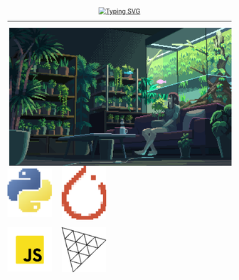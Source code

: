 <div align="center">
  <a href="https://git.io/typing-svg"><img src="https://readme-typing-svg.herokuapp.com?font=Fira+Code&pause=1000&center=true&vCenter=true&width=435&lines=Hey+Greetings!;Welcome+to+my+place!!;" alt="Typing SVG" /></a>
  <hr>
</div>
<img align="right" src="https://github.com/Jorgelzn/Jorgelzn/blob/main/media/myplace.gif" align="center" width="500"/>
<div align="justify">
  <div>
  <img align="center" src="https://github.com/Jorgelzn/Jorgelzn/blob/main/media/python.png?raw=true" width="100"/>
  &emsp;
  <img align="center" src="https://github.com/Jorgelzn/Jorgelzn/blob/main/media/pytorch.png?raw=true" width="100"/>
</div>
  &emsp;&emsp;
<div>
  <img align="center" src="https://github.com/Jorgelzn/Jorgelzn/blob/main/media/js.png?raw=true" width="100"/>
  &emsp;
  <img align="center" src="https://github.com/Jorgelzn/Jorgelzn/blob/main/media/three.png?raw=true" width="100"/>
</div>
</div>




